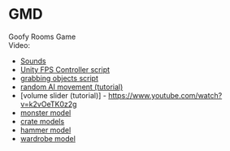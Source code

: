 # GMD
 Goofy Rooms Game  
 Video:
   
  * [Sounds](https://pixabay.com)
  * [Unity FPS Controller script](https://sharpcoderblog.com/blog/unity-3d-fps-controller)
  * [grabbing objects script](https://www.youtube.com/watch?v=6bFCQqabfzo)
  * [random AI movement (tutorial)](https://www.youtube.com/watch?v=dYs0WRzzoRc)
  * [volume slider (tutorial)] - https://www.youtube.com/watch?v=k2vOeTK0z2g
  * [monster model](https://www.cgtrader.com/free-3d-models/character/child/monster-siamese-twins)
  * [crate models](https://www.cgtrader.com/free-3d-models/exterior/street-exterior/wooden-crates-ffa57bf1-bf2a-47b4-bdc0-47cd312cc1fb)
  * [hammer model](https://www.cgtrader.com/free-3d-models/industrial/tool/hammer-pbr-unity-ready)
  * [wardrobe model](https://www.cgtrader.com/free-3d-models/furniture/cabinet/rustic-wardrobe-unity-ready)
